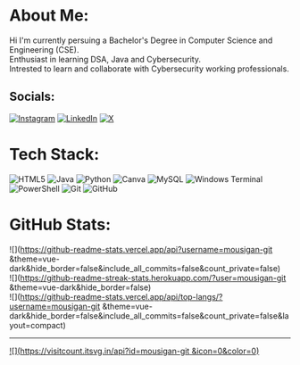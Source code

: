 #  About Me:
Hi I'm currently persuing a Bachelor's Degree in Computer Science and Engineering (CSE).<br>Enthusiast in learning DSA, Java and Cybersecurity.<br>Intrested to learn and collaborate with Cybersecurity working professionals.


## Socials:
[![Instagram](https://img.shields.io/badge/Instagram-%23E4405F.svg?logo=Instagram&logoColor=white)](https://instagram.com/_._mousigan_._) [![LinkedIn](https://img.shields.io/badge/LinkedIn-%230077B5.svg?logo=linkedin&logoColor=white)](https://linkedin.com/in/mousigan ) [![X](https://img.shields.io/badge/X-black.svg?logo=X&logoColor=white)](https://x.com/mousigan) 

# Tech Stack:
![HTML5](https://img.shields.io/badge/html5-%23E34F26.svg?style=for-the-badge&logo=html5&logoColor=white) ![Java](https://img.shields.io/badge/java-%23ED8B00.svg?style=for-the-badge&logo=openjdk&logoColor=white) ![Python](https://img.shields.io/badge/python-3670A0?style=for-the-badge&logo=python&logoColor=ffdd54) ![Canva](https://img.shields.io/badge/Canva-%2300C4CC.svg?style=for-the-badge&logo=Canva&logoColor=white) ![MySQL](https://img.shields.io/badge/mysql-4479A1.svg?style=for-the-badge&logo=mysql&logoColor=white) ![Windows Terminal](https://img.shields.io/badge/Windows%20Terminal-%234D4D4D.svg?style=for-the-badge&logo=windows-terminal&logoColor=white) ![PowerShell](https://img.shields.io/badge/PowerShell-%235391FE.svg?style=for-the-badge&logo=powershell&logoColor=white) ![Git](https://img.shields.io/badge/git-%23F05033.svg?style=for-the-badge&logo=git&logoColor=white) ![GitHub](https://img.shields.io/badge/github-%23121011.svg?style=for-the-badge&logo=github&logoColor=white)
# GitHub Stats:
![](https://github-readme-stats.vercel.app/api?username=mousigan-git &theme=vue-dark&hide_border=false&include_all_commits=false&count_private=false)<br/>
![](https://github-readme-streak-stats.herokuapp.com/?user=mousigan-git &theme=vue-dark&hide_border=false)<br/>
![](https://github-readme-stats.vercel.app/api/top-langs/?username=mousigan-git &theme=vue-dark&hide_border=false&include_all_commits=false&count_private=false&layout=compact)

---
[![](https://visitcount.itsvg.in/api?id=mousigan-git &icon=0&color=0)](https://visitcount.itsvg.in)

<!-- Proudly created with GPRM ( https://gprm.itsvg.in ) -->
